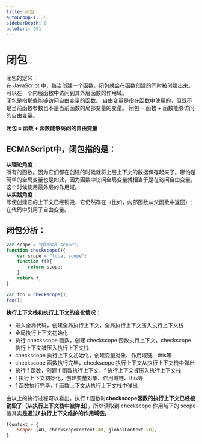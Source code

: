 ```yaml
---
title: 闭包
autoGroup-1: JS
sidebarDepth: 0
autoSort: 991
---
```


# 闭包
闭包的定义：    
在 JavaScript 中，每当创建一个函数，闭包就会在函数创建的同时被创建出来。可以在一个内层函数中访问到其外层函数的作用域。   
闭包是指那些能够访问自由变量的函数。 自由变量是指在函数中使用的，但既不是当前函数参数也不是当前函数的局部变量的变量。 闭包 = 函数 + 函数能够访问的自由变量。  

**闭包 = 函数 + 函数能够访问的自由变量** 
  
## ECMAScript中，闭包指的是：
**从理论角度：**      
所有的函数。因为它们都在创建的时候就将上层上下文的数据保存起来了。哪怕是简单的全局变量也是如此，因为函数中访问全局变量就相当于是在访问自由变量，这个时候使用最外层的作用域。     
**从实践角度：**        
即使创建它的上下文已经销毁，它仍然存在（比如，内部函数从父函数中返回）;在代码中引用了自由变量。     

## 闭包分析：   
```js
var scope = "global scope";
function checkscope(){
    var scope = "local scope";
    function f(){
        return scope;
    }
    return f;
}

var foo = checkscope();
foo();
```
**执行上下文栈和执行上下文的变化情况：**     
- 进入全局代码，创建全局执行上下文，全局执行上下文压入执行上下文栈
- 全局执行上下文初始化
- 执行 checkscope 函数，创建 checkscope 函数执行上下文，checkscope 执行上下文被压入执行上下文栈
- checkscope 执行上下文初始化，创建变量对象、作用域链、this等
- checkscope 函数执行完毕，checkscope 执行上下文从执行上下文栈中弹出
- 执行 f 函数，创建 f 函数执行上下文，f 执行上下文被压入执行上下文栈
- f 执行上下文初始化，创建变量对象、作用域链、this等
- f 函数执行完毕，f 函数上下文从执行上下文栈中弹出

由以上的执行过程可以看出，执行 f 函数时**checkscope函数的执行上下文已经被销毁了（从执行上下文栈中被弹出）**，所以读取到 checkscope 作用域下的 scope 值其实**是通过f 执行上下文维护的作用域链。**   
```js
fContext = {
    Scope: [AO, checkscopeContext.AO, globalContext.VO],
}
```